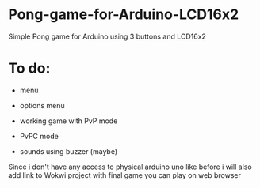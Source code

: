 # Pong-game-for-Arduino-LCD16x2
Simple Pong game for Arduino using 3 buttons and LCD16x2

# To do:
* menu
* options menu
* working game with PvP mode
* PvPC mode

* sounds using buzzer (maybe)

Since i don't have any access to physical arduino uno like before i will also add link to Wokwi project with final game you can play on web browser
